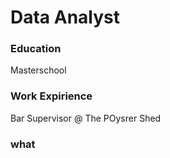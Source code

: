 # Data Analyst

### Education
Masterschool

### Work Expirience
Bar Supervisor @ The POysrer Shed

### what

